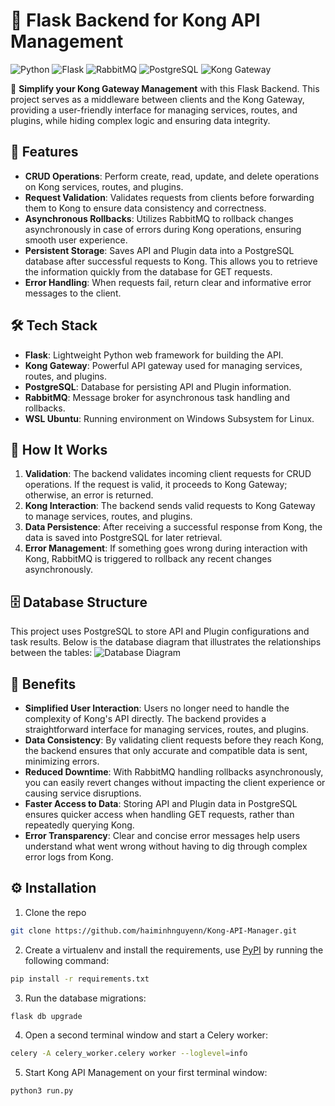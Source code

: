 # 🦍 Flask Backend for Kong API Management

![Python](https://img.shields.io/badge/Python-3.8%2B-blue)
![Flask](https://img.shields.io/badge/Flask-2.0.1-green)
![RabbitMQ](https://img.shields.io/badge/RabbitMQ-3.8.16-orange)
![PostgreSQL](https://img.shields.io/badge/PostgreSQL-13-blue)
![Kong Gateway](https://img.shields.io/badge/Kong%20Gateway-2.x-blueviolet)

🚀 **Simplify your Kong Gateway Management** with this Flask Backend. This project serves as a middleware between clients and the Kong Gateway, providing a user-friendly interface for managing services, routes, and plugins, while hiding complex logic and ensuring data integrity.

## 🎯 Features

- **CRUD Operations**: Perform create, read, update, and delete operations on Kong services, routes, and plugins.
- **Request Validation**: Validates requests from clients before forwarding them to Kong to ensure data consistency and correctness.
- **Asynchronous Rollbacks**: Utilizes RabbitMQ to rollback changes asynchronously in case of errors during Kong operations, ensuring smooth user experience.
- **Persistent Storage**: Saves API and Plugin data into a PostgreSQL database after successful requests to Kong. This allows you to retrieve the information quickly from the database for GET requests.
- **Error Handling**: When requests fail, return clear and informative error messages to the client.

## 🛠️ Tech Stack

- **Flask**: Lightweight Python web framework for building the API.
- **Kong Gateway**: Powerful API gateway used for managing services, routes, and plugins.
- **PostgreSQL**: Database for persisting API and Plugin information.
- **RabbitMQ**: Message broker for asynchronous task handling and rollbacks.
- **WSL Ubuntu**: Running environment on Windows Subsystem for Linux.

## 🚧 How It Works

1. **Validation**: The backend validates incoming client requests for CRUD operations. If the request is valid, it proceeds to Kong Gateway; otherwise, an error is returned.
2. **Kong Interaction**: The backend sends valid requests to Kong Gateway to manage services, routes, and plugins.
3. **Data Persistence**: After receiving a successful response from Kong, the data is saved into PostgreSQL for later retrieval.
4. **Error Management**: If something goes wrong during interaction with Kong, RabbitMQ is triggered to rollback any recent changes asynchronously.

## 🗄️ Database Structure

This project uses PostgreSQL to store API and Plugin configurations and task results. Below is the database diagram that illustrates the relationships between the tables:
![Database Diagram](https://github.com/user-attachments/assets/ff374bc2-a217-4c29-b955-c2e67b487e54)

## 🌟 Benefits

- **Simplified User Interaction**: Users no longer need to handle the complexity of Kong's API directly. The backend provides a straightforward interface for managing services, routes, and plugins.
- **Data Consistency**: By validating client requests before they reach Kong, the backend ensures that only accurate and compatible data is sent, minimizing errors.
- **Reduced Downtime**: With RabbitMQ handling rollbacks asynchronously, you can easily revert changes without impacting the client experience or causing service disruptions.
- **Faster Access to Data**: Storing API and Plugin data in PostgreSQL ensures quicker access when handling GET requests, rather than repeatedly querying Kong.
- **Error Transparency**: Clear and concise error messages help users understand what went wrong without having to dig through complex error logs from Kong.

## ⚙️ Installation

1. Clone the repo
```sh
git clone https://github.com/haiminhnguyenn/Kong-API-Manager.git
```
2. Create a virtualenv and install the requirements, use [PyPI](https://pypi.org) by running the following command:
```sh
pip install -r requirements.txt
```
3. Run the database migrations:
```sh
flask db upgrade
```
4. Open a second terminal window and start a Celery worker:
```sh
celery -A celery_worker.celery worker --loglevel=info
```
5. Start Kong API Management on your first terminal window:
```sh
python3 run.py
```